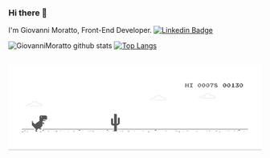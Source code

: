 ### Hi there 👋

I'm Giovanni Moratto, Front-End Developer.
[![Linkedin Badge](https://img.shields.io/badge/-Linkedin-blue?style=flat-square&logo=Linkedin&logoColor=white&link=http://linkedin.com/in/Matheus0liveira)](https://www.linkedin.com/in/giovannimoratto/)&nbsp;&nbsp;&nbsp;&nbsp;

![GiovanniMoratto github stats](https://github-readme-stats.vercel.app/api?username=GiovanniMoratto&show_icons=true&theme=tokyonight) [![Top Langs](https://github-readme-stats.vercel.app/api/top-langs/?username=GiovanniMoratto&langs_count=8)](https://github.com/anuraghazra/github-readme-stats)
<br/>
<br/>
 
![](dino.gif)
